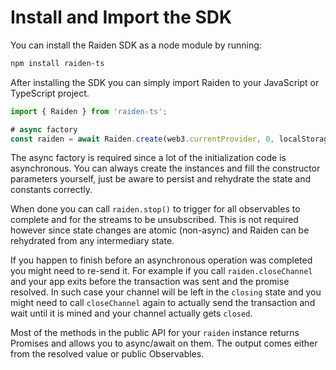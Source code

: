 # Install and Import the SDK

You can install the Raiden SDK as a node module by running:

```bash
npm install raiden-ts
```

After installing the SDK you can simply import Raiden to your JavaScript or TypeScript project.

```typescript
import { Raiden } from 'raiden-ts';

# async factory
const raiden = await Raiden.create(web3.currentProvider, 0, localStorage);
```

The async factory is required since a lot of the initialization code is asynchronous. You can always create the instances and fill the constructor parameters yourself, just be aware to persist and rehydrate the state and constants correctly.

When done you can call `raiden.stop()` to trigger for all observables to complete and for the streams to be unsubscribed. This is not required however since state changes are atomic (non-async) and Raiden can be rehydrated from any intermediary state.

If you happen to finish before an asynchronous operation was completed you might need to re-send it. For example if you call `raiden.closeChannel` and your app exits before the transaction was sent and the promise resolved. In such case your channel will be left in the `closing` state and you might need to call `closeChannel` again to actually send the transaction and wait until it is mined and your channel actually gets `closed`.

Most of the methods in the public API for your `raiden` instance returns Promises and allows you to async/await on them. The output comes either from the resolved value or public Observables.